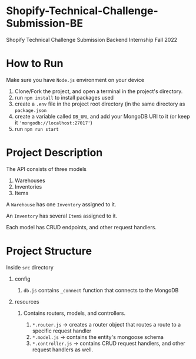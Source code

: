 # Shopify-Technical-Challenge-Submission-BE
Shopify Technical Challenge Submission Backend Internship Fall 2022

# How to Run

Make sure you have `Node.js` environment on your device

1. Clone/Fork the project, and open a terminal in the project's directory.
2. run `npm install` to install packages used
3. create a `.env` file in the project root directory (in the same directory as `package.json`
4. create a variable called `DB_URL` and add your MongoDB URI to it (or keep it `'mongodb://localhost:27017'`)
5. run `npm run start`

# Project Description

The API consists of three models

1. Warehouses
2. Inventories
3. Items

A `Warehouse` has one `Inventory` assigned to it.

An `Inventory` has several `Item`s assigned to it.

Each model has CRUD endpoints, and other request handlers.

# Project Structure

Inside `src` directory

1. config

    1. `db.js` contains `_connect` function that connects to the MongoDB

2. resources
    
    1. Contains routers, models, and controllers.
    
        1. `*.router.js` -> creates a router object that routes a route to a specific request handler
        2. `*.model.js` -> contains the entity's mongoose schema
        3. `*.controller.js` -> contains CRUD request handlers, and other request handlers as well. 
